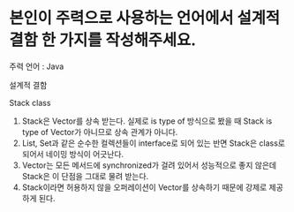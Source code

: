 # 본인이 주력으로 사용하는 언어에서 설계적 결함 한 가지를 작성해주세요.

주력 언어 : Java

설계적 결함

Stack class

1. Stack은 Vector를 상속 받는다. 실제로 is type of 방식으로 봤을 때 Stack is type of Vector가 아니므로 상속 관계가 아니다.
2. List, Set과 같은 순수한 컬렉션들이 interface로 되어 있는 반면 Stack은 class로 되어서 네이밍 방식이 어긋난다.
3. Vector는 모든 메서드에 synchronized가 걸려 있어서 성능적으로 좋지 않은데 Stack은 이 단점을 그대로 물려 받는다. 
4. Stack이라면 허용하지 않을 오퍼레이션이 Vector를 상속하기 때문에 강제로 제공하게 된다.
